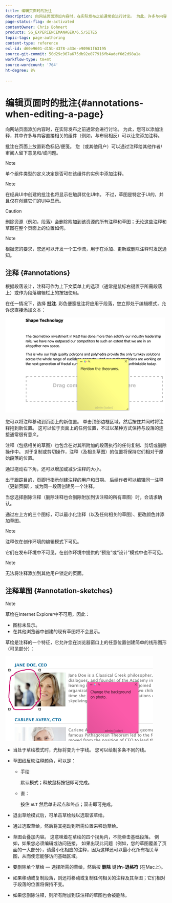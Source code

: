 ```yaml
---
title: 编辑页面时的批注
description: 向网站页面添加内容时，在实际发布之前通常会进行讨论。 为此，许多与内容直接相关的组件允许您添加注释。
page-status-flag: de-activated
contentOwner: Chris Bohnert
products: SG_EXPERIENCEMANAGER/6.5/SITES
topic-tags: page-authoring
content-type: reference
exl-id: d60e9601-d15b-4378-a33e-e90961f63195
source-git-commit: 50d29c967a675db92e077916fb4adef6d2d98a1a
workflow-type: tm+mt
source-wordcount: '764'
ht-degree: 8%

---
```


# 编辑页面时的批注{#annotations-when-editing-a-page}

向网站页面添加内容时，在实际发布之前通常会进行讨论。 为此，您可以添加注释，其中许多与内容直接相关的组件（例如，与布局相反）可以让您添加注释。

批注在页面上放置彩色标记/便笺。 您（或其他用户）可以通过注释给其他作者/审阅人留下意见和/或问题。

>[!NOTE]
>
>单个组件类型的定义决定是否可在该组件的实例中添加注释。

>[!NOTE]
>
>在经典UI中创建的批注也将显示在触屏优化UI中。 不过，草图是特定于UI的，并且仅在创建它们的UI中显示。

>[!CAUTION]
>
>删除资源（例如，段落）会删除附加到该资源的所有注释和草图；无论这些注释和草图在整个页面上的位置如何。

>[!NOTE]
>
>根据您的要求，您还可以开发一个工作流，用于在添加、更新或删除注释时发送通知。

## 注释 {#annotations}

根据段落设计，注释可作为上下文菜单上的选项（通常是鼠标右键置于所需段落上）或作为段落编辑栏上的按钮使用。

在任一情况下，选择 **批注**. 彩色便笺批注将应用于段落，您立即处于编辑模式，允许您直接添加文本：

![chlimage_1-137](assets/chlimage_1-137.png)

您可以将注释移动到页面上的新位置。 单击顶部边框区域，然后按住并同时将注释拖到新位置。 这可以位于页面上的任何位置，不过以某种方式保持与段落的连接通常很有意义。

注释（包括相关的草图）也包含在对其所附加的段落执行的任何复制、剪切或删除操作中。 对于复制或剪切操作，注释（及相关草图）的位置将保持它们相对于原始段落的位置。

通过拖动右下角，还可以增加或减少注释的大小。

出于跟踪目的，页脚行指示创建注释的用户和日期。 后续作者可以编辑同一注释（更新页脚），或为同一段落创建另一个注释。

当您选择删除注释（删除注释也会删除附加到该注释的所有草图）时，会请求确认。

通过左上方的三个图标，可以最小化注释（以及任何相关的草图）、更改颜色并添加草图。

>[!NOTE]
>
>注释仅在创作环境的编辑模式下可见。
>
>它们在发布环境中不可见，在创作环境中提供的“预览”或“设计”模式中也不可见。

>[!NOTE]
>
>无法将注释添加到其他用户锁定的页面。

## 注释草图 {#annotation-sketches}

>[!NOTE]
>
>草绘在Internet Explorer中不可用，因此：
>
>* 图标未显示。
>* 在其他浏览器中创建的现有草图将不会显示。
>

草绘是注释的一个特征，它允许您在浏览器窗口上的任意位置创建简单的线形图形（可见部分）：

![chlimage_1-138](assets/chlimage_1-138.png)

* 当处于草绘模式时，光标将变为十字线。 您可以绘制多条不同的线。
* 草图线反映注释颜色，可以是：

   * 手绘

     默认模式；释放鼠标按钮即可完成。

   * 直：

     按住 `ALT` 然后单击起点和终点；双击即可完成。

* 退出草绘模式后，可单击草绘线以选取该草绘。
* 通过选取草绘，然后将其拖动到所需位置来移动草绘。
* 草图会叠加内容。 这意味着在草绘的四个拐角内，不能单击基础段落。 例如，如果您必须编辑或访问链接。 如果出现此问题（例如，您的草图覆盖了页面的一大部分），请最小化相应的注释，因为这样还可以最小化所有相关草图，从而使您能够访问基础区域。
* 要删除单个草绘 — 选择所需的草绘，然后按 **删除** 键(**fn**-**退格符** (在Mac上)。

* 如果移动或复制段落，则还将移动或复制任何相关的注释及其草图；它们相对于段落的位置将保持不变。
* 如果您删除注释，则所有附加到该注释的草图也会被删除。
